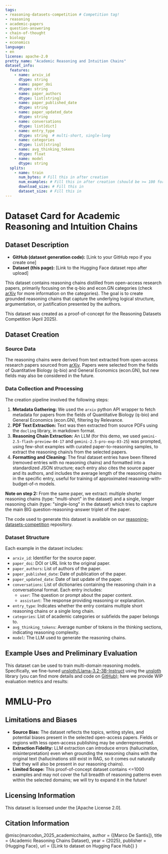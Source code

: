 ```yaml
---
tags:
- reasoning-datasets-competition # Competition tag!
- reasoning
- academic-papers
- question-answering
- chain-of-thought
- biology
- economics
language:
- en
license: apache-2.0
pretty_name: "Academic Reasoning and Intuition Chains"
dataset_info:
  features:
    - name: arxiv_id
      dtype: string
    - name: paper_doi
      dtype: string
    - name: paper_authors
      dtype: list[string]
    - name: paper_published_date
      dtype: string
    - name: paper_updated_date
      dtype: string
    - name: conversations
      dtype: list[dict]
    - name: entry_type
      dtype: string  # multi-short, single-long
    - name: categories
      dtype: list[string]
    - name: avg_thinking_tokens
      dtype: float
    - name: model
      dtype: string
  splits:
    - name: train
      num_bytes: # Fill this in after creation
      num_examples: # Fill this in after creation (should be >= 100 for competition)
      download_size: # Fill this in
      dataset_size: # Fill this in
---
```


# Dataset Card for Academic Reasoning and Intuition Chains

## Dataset Description

*   **GitHub (dataset generation code):** [Link to your GitHub repo if you create one]
*   **Dataset (this page):** [Link to the Hugging Face dataset repo after upload]

This dataset contains reasoning chains distilled from open-access research papers, primarily focusing on the q-bio and econ.GN categories (check [arXiv](https://arxiv.org) for more information on the categories). The goal is to create grounded reasoning chains that capture the underlying logical structure, argumentation, or justification presented by the authors.

This dataset was created as a proof-of-concept for the Reasoning Datasets Competition (April 2025).

## Dataset Creation

### Source Data

The reasoning chains were derived from text extracted from open-access research papers sourced from [arXiv](https://arxiv.org). Papers were selected from the fields of Quantitative Biology (q-bio) and General Economics (econ.GN), but new fields may also be considered in the future.

### Data Collection and Processing

The creation pipeline involved the following steps:

1.  **Metadata Gathering:** We used the `arxiv` python API wrapper to fetch metadata for papers from the fields of Quantitative Biology (q-bio) and General Economics (econ.GN), filtering by Relevance.
2.  **PDF Text Extraction:** Text was then extracted from source PDFs using the `docling` library, in markdown format.
3.  **Reasoning Chain Extraction:** An LLM (for this demo, we used `gemini-2.5-flash-preview-04-17` and `gemini-2.5-pro-exp-03-25`) was prompted, using few-shot examples with curated paper-to-reasoning samples, to extract the reasoning chain/s from the selected papers.
4.  **Formatting and Cleaning:** The final dataset entries have been filtered (removed entries with no reasoning chains) and formatted into a standardized JSON structure; each entry also cites the source paper and its authors, and includes the average length of the reasoning chains in the specific entry, useful for training of approximated reasoning-with-budget-of-n models.

**Note on step 2:** From the same paper, we extract: multiple shorter reasoning chains (type: "multi-short" in the dataset) and a single, longer reasoning chain (type: "single-long" in the dataset) which tries to capture the main BIG question-reasoning-answer triplet of the paper.

The code used to generate this dataset is available on our [reasoning-datasets-competition](https://github.com/marcodsn/reasoning-datasets-competition) repository.

### Dataset Structure

Each example in the dataset includes:
*   `arxiv_id`: Identifier for the source paper.
*   `paper_doi`: DOI or URL link to the original paper.
*   `paper_authors`: List of authors of the paper.
*   `paper_published_date`: Date of publication of the paper.
*   `paper_updated_date`: Date of last update of the paper.
*   `conversations`: List of dictionaries containing the reasoning chain in a conversational format. Each entry includes:
    *   `user`: The question or prompt about the paper content.
    *   `assistant`: The response providing reasoning or explanation.
*   `entry_type`: Indicates whether the entry contains multiple short reasoning chains or a single long chain.
*   `categories`: List of academic categories or subfields the paper belongs to.
*   `avg_thinking_tokens`: Average number of tokens in the thinking sections, indicating reasoning complexity.
*   `model`: The LLM used to generate the reasoning chains.

## Example Uses and Preliminary Evaluation

This dataset can be used to train multi-domain reasoning models. Specifically, we fine-tuned [unsloth/Llama-3.2-3B-Instruct](https://huggingface.co/unsloth/Llama-3.2-3B-Instruct) using the [unsloth](https://unsloth.ai/) library (you can find more details and code on [GitHub](https://github.com/marcodsn/reasoning-dataset-competition/tree/main/train_test)); here we provide WIP evaluation metrics and results:

# MMLU-Pro



## Limitations and Biases

*   **Source Bias:** The dataset reflects the topics, writing styles, and potential biases present in the selected open-access papers. Fields or regions with less open-access publishing may be underrepresented.
*   **Extraction Fidelity:** LLM extraction can introduce errors (hallucination, misinterpretation) even when grounding the reasoning chains with the original text (hallucinations still exist in RAG, so it comes out naturally that they will also be present in our reasoning chains).
*   **Limited Scope:** This proof-of-concept dataset contains <=1000 examples and may not cover the full breadth of reasoning patterns even within the selected domains; we will try to expand it in the future!

## Licensing Information

This dataset is licensed under the [Apache License 2.0].

## Citation Information


@misc{marcodsn_2025_academicchains,
author = {[Marco De Santis]},
title = {Academic Reasoning Chains Dataset},
year = {2025},
publisher = {Hugging Face},
url = {[Link to dataset on Hugging Face Hub]}
}
